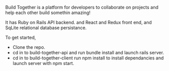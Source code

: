 Build Together is a platform for developers to collaborate on projects and help each other build somethin amazing!

It has Ruby on Rails API backend. and React and Redux front end, and SqLite relational database persistance.

To get started,
- Clone the repo. 
- cd in to build-together-api and run bundle install and launch rails server.
- cd in to build-together-client run npm install to install dependancies and launch server with npm start.

